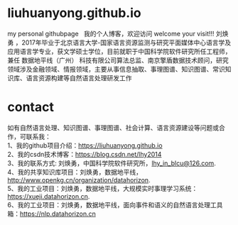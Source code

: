 # liuhuanyong.github.io
my personal githubpage  
我的个人博客，欢迎访问  welcome your visit!!!
刘焕勇 ，2017年毕业于北京语言大学-国家语言资源监测与研究平面媒体中心语言学及应用语言学专业，获文学硕士学位，目前就职于中国科学院软件研究所任工程师，兼任 数据地平线（广州） 科技有限公司算法总监、南京擎盾数据技术顾问，研究领域涉及金融领域、情报领域，主要从事信息抽取、事理图谱、知识图谱、常识知识库、语言资源构建等自然语言处理研发工作
# contact
如有自然语言处理、知识图谱、事理图谱、社会计算、语言资源建设等问题或合作，可联系我：        
1、我的github项目介绍：https://liuhuanyong.github.io     
2、我的csdn技术博客：https://blog.csdn.net/lhy2014    
3、我的联系方式: 刘焕勇，中国科学院软件研究所，lhy_in_blcu@126.com.    
4、我的共享知识库项目：刘焕勇，数据地平线，http://www.openkg.cn/organization/datahorizon.   
5、我的工业项目：刘焕勇，数据地平线，大规模实时事理学习系统：https://xueji.datahorizon.cn.     
6、我的工业项目：刘焕勇，数据地平线，面向事件和语义的自然语言处理工具箱：https://nlp.datahorizon.cn      


